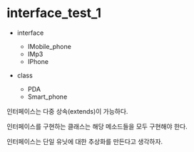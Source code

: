 # interface_test_1

* interface
	
	* IMobile_phone
	* IMp3
	* IPhone

* class

	* PDA
	* Smart_phone
	
인터페이스는 다중 상속(extends)이 가능하다.

인터페이스를 구현하는 클래스는 해당 메소드들을 모두 구현해야 한다.

인터페이스는 단일 유닛에 대한 추상화를 만든다고 생각하자.